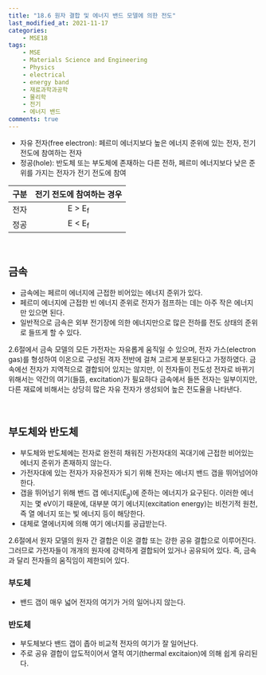 ```yaml
---
title: "18.6 원자 결합 및 에너지 밴드 모델에 의한 전도"
last_modified_at: 2021-11-17
categories:
    - MSE18
tags:
    - MSE
    - Materials Science and Engineering
    - Physics
    - electrical
    - energy band
    - 재료과학과공학
    - 물리학
    - 전기
    - 에너지 밴드
comments: true
---
```


- 자유 전자(free electron): 페르미 에너지보다 높은 에너지 준위에 있는 전자, 전기 전도에 참여하는 전자
- 정공(hole): 반도체 또는 부도체에 존재하는 다른 전하, 페르미 에너지보다 낮은 준위를 가지는 전자가 전기 전도에 참여

|구분|전기 전도에 참여하는 경우|
|---|:---:|
|전자|E > E<sub>f</sub>|
|정공|E < E<sub>f</sub>|

<br/>

<h2>금속</h2>

- 금속에는 페르미 에너지에 근접한 비어있는 에너지 준위가 있다. 
- 페르미 에너지에 근접한 빈 에너지 준위로 전자가 점프하는 데는 아주 작은 에너지만 있으면 된다.
- 일반적으로 금속은 외부 전기장에 의한 에너지만으로 많은 전하를 전도 상태의 준위로 들뜨게 할 수 있다.

2.6절에서 금속 모델의 모든 가전자는 자유롭게 움직일 수 있으며, 전자 가스(electron gas)를 형성하여 이온으로 구성된 격자 전반에 걸쳐 고르게 분포된다고 가정하였다. 금속에선 전자가 지역적으로 결합되어 있지는 않지만, 이 전자들이 전도성 전자로 바뀌기 위해서는 약간의 여기(들뜸, excitation)가 필요하다 금속에서 들뜬 전자는 일부이지만, 다른 재료에 비해서는 상당히 많은 자유 전자가 생성되어 높은 전도율을 나타낸다.

<br/>

<h2>부도체와 반도체</h2>

- 부도체와 반도체에는 전자로 완전히 채워진 가전자대의 꼭대기에 근접한 비어있는 에너지 준위가 존재하지 않는다.
- 가전자대에 있는 전자가 자유전자가 되기 위해 전자는 에너지 밴드 갭을 뛰어넘어야 한다.
- 갭을 뛰어넘기 위해 밴드 갭 에너지(E<sub>g</sub>)에 준하는 에너지가 요구된다. 이러한 에너지는 몇 eV이기 때문에, 대부분 여기 에너지(excitation energy)는 비전기적 원천, 즉 열 에너지 또는 빛 에너지 등이 해당한다.
- 대체로 열에너지에 의해 여기 에너지를 공급받는다.

2.6절에서 원자 모델의 원자 간 결합은 이온 결합 또는 강한 공유 결합으로 이루어진다. 그러므로 가전자들이 개개의 원자에 강력하게 결합되어 있거나 공유되어 있다. 즉, 금속과 달리 전자들의 움직임이 제한되어 있다. 

<h3>부도체</h3>

- 밴드 갭이 매우 넓어 전자의 여기가 거의 일어나지 않는다.

<h3>반도체</h3>

- 부도체보다 밴드 갭이 좁아 비교적 전자의 여기가 잘 일어난다.
- 주로 공유 결합이 압도적이어서 열적 여기(thermal excitaion)에 의해 쉽게 유리된다.